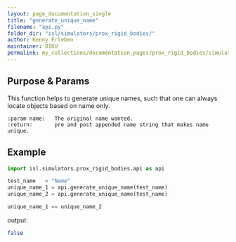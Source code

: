 ```yaml
---
layout: page_documentation_single
title: "generate_unique_name"
filename: "api.py"
folder_dir: "isl/simulators/prox_rigid_bodies/"
author: Kenny Erleben
maintainer: DIKU
permalink: my_collections/documentation_pages/prox_rigid_bodies/simulations/api/generate_unique_name
---
```

## Purpose & Params
This function helps to generate unique names, such that one can always locate objects based on name only.

    :param name:   The original name wanted.
    :return:       pre and post appended name string that makes name unique.


## Example
```python
import isl.simulators.prox_rigid_bodies.api as api

test_name   = "Name"
unique_name_1 = api.generate_unique_name(test_name)
unique_name_2 = api.generate_unique_name(test_name)

unique_name_1 == unique_name_2
```
output:
```bash
false
```